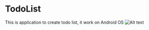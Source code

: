 # TodoList
This is application to create todo list, it work on Android OS 
![Alt text](/todo.gif?raw=true "Optional Title")